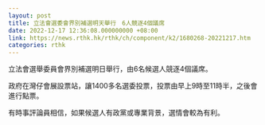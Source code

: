 ```yaml
---
layout: post
title: 立法會選委會界別補選明天舉行　6人競逐4個議席
date: 2022-12-17 12:36:08.000000000 +08:00
link: https://news.rthk.hk/rthk/ch/component/k2/1680268-20221217.htm
categories: rthk
---
```


立法會選舉委員會界別補選明日舉行，由6名候選人競逐4個議席。

政府在灣仔會展設票站，讓1400多名選委投票，投票由早上9時至11時半，之後會進行點票。

有時事評論員相信，如果候選人有政黨或專業背景，選情會較為有利。
